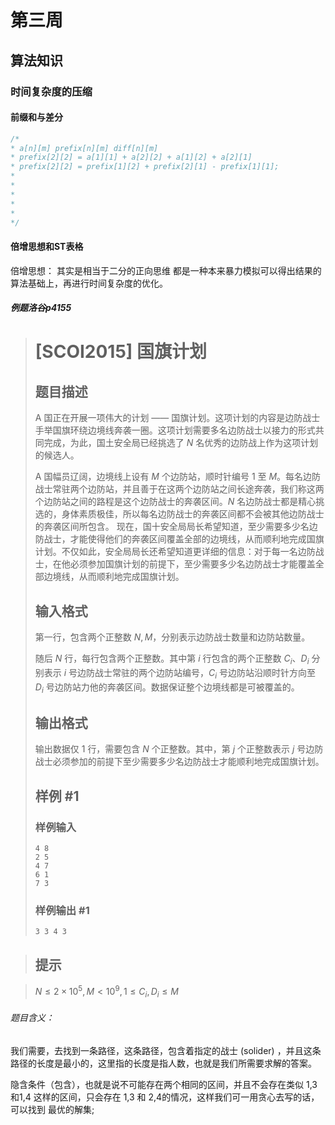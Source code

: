 # 第三周



## 算法知识



### 时间复杂度的压缩

#### 前缀和与差分



````c++
/*
* a[n][m] prefix[n][m] diff[n][m]
* prefix[2][2] = a[1][1] + a[2][2] + a[1][2] + a[2][1]
* prefix[2][2] = prefix[1][2] + prefix[2][1] - prefix[1][1];
* 
*
*
*
*
*/
````



#### 倍增思想和ST表格



倍增思想： 其实是相当于二分的正向思维 都是一种本来暴力模拟可以得出结果的算法基础上，再进行时间复杂度的优化。



##### 例题洛谷p4155

>  # [SCOI2015] 国旗计划
>  ## 题目描述
>  
>  A 国正在开展一项伟大的计划 —— 国旗计划。这项计划的内容是边防战士手举国旗环绕边境线奔袭一圈。这项计划需要多名边防战士以接力的形式共同完成，为此，国土安全局已经挑选了 $N$ 名优秀的边防战上作为这项计划的候选人。
>  
>  A 国幅员辽阔，边境线上设有 $M$ 个边防站，顺时针编号 $1$ 至 $M$。每名边防战士常驻两个边防站，并且善于在这两个边防站之间长途奔袭，我们称这两个边防站之间的路程是这个边防战士的奔袭区间。$N$ 名边防战士都是精心挑选的，身体素质极佳，所以每名边防战士的奔袭区间都不会被其他边防战士的奔袭区间所包含。
>  现在，国十安全局局长希望知道，至少需要多少名边防战士，才能使得他们的奔袭区间覆盖全部的边境线，从而顺利地完成国旗计划。不仅如此，安全局局长还希望知道更详细的信息：对于每一名边防战士，在他必须参加国旗计划的前提下，至少需要多少名边防战士才能覆盖全部边境线，从而顺利地完成国旗计划。
>  ## 输入格式
>  第一行，包含两个正整数 $N,M$，分别表示边防战士数量和边防站数量。
>  
>  随后 $N$ 行，每行包含两个正整数。其中第 $i$ 行包含的两个正整数 $C_i$、$D_i$ 分别表示 $i$ 号边防战士常驻的两个边防站编号，$C_i$ 号边防站沿顺时针方向至 $D_i$ 号边防站力他的奔袭区间。数据保证整个边境线都是可被覆盖的。
>  
>  ## 输出格式
>  输出数据仅 $1$ 行，需要包含 $N$ 个正整数。其中，第 $j$ 个正整数表示 $j$ 号边防战士必须参加的前提下至少需要多少名边防战士才能顺利地完成国旗计划。
>  
>  ## 样例 #1
>  
>  ### 样例输入 #
>  ```
>  4 8
>  2 5
>  4 7
>  6 1
>  7 3
>  ```
>
>### 样例输出 #1
>
>```
>3 3 4 3
>```

>## 提示

>$N\leqslant 2×10^5,M<10^9,1\leqslant C_i,D_i\leqslant M$ 

###### 题目含义：

我们需要，去找到一条路径，这条路径，包含着指定的战士  (solider) ，并且这条路径的长度是最小的，这里指的长度是指人数，也就是我们所需要求解的答案。

隐含条件（包含），也就是说不可能存在两个相同的区间，并且不会存在类似  1,3  和1,4 这样的区间，只会存在 1,3 和 2,4的情况，这样我们可一用贪心去写的话，可以找到 最优的解集;












